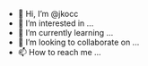 - 👋 Hi, I’m @jkocc
- 👀 I’m interested in ...
- 🌱 I’m currently learning ...
- 💞️ I’m looking to collaborate on ...
- 📫 How to reach me ...

<!---
jkocc/jkocc is a ✨ special ✨ repository because its `README.md` (this file) appears on your GitHub profile.
You can click the Preview link to take a look at your changes.
--->
